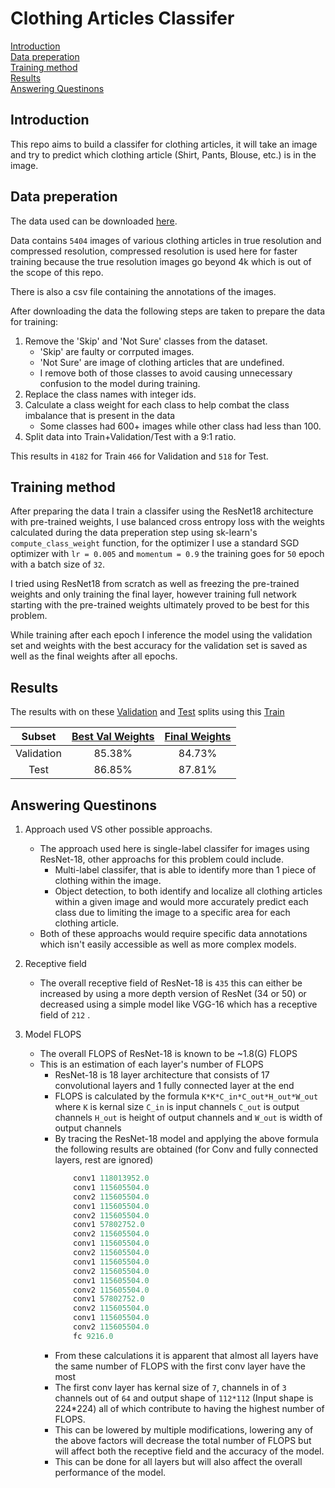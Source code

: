 # Clothing Articles Classifer

[Introduction](#introduction)  
[Data preperation](#data-preperation)  
[Training method](#training-method)  
[Results](#results)  
[Answering Questinons](#answering-questinons)  

## Introduction

This repo aims to build a classifer for clothing articles, it will take an image and try to predict which clothing article (Shirt, Pants, Blouse, etc.) is in the image.

## Data preperation

The data used can be downloaded [here](https://www.kaggle.com/datasets/agrigorev/clothing-dataset-full).  

Data contains `5404` images of various clothing articles in true resolution and compressed resolution, compressed resolution is used here for faster training because the true resolution images go beyond 4k which is out of the scope of this repo.  

There is also a csv file containing the annotations of the images.

After downloading the data the following steps are taken to prepare the data for training:  
1. Remove the 'Skip' and 'Not Sure' classes from the dataset.  
   - 'Skip' are faulty or corrputed images.
   - 'Not Sure' are image of clothing articles that are undefined.
   - I remove both of those classes to avoid causing unnecessary confusion to the model during training.
2. Replace the class names with integer ids.
3. Calculate a class weight for each class to help combat the class imbalance that is present in the data 
   - Some classes had 600+ images while other class had less than 100.
4. Split data into Train+Validation/Test with a 9:1 ratio.
   
This results in `4182` for Train `466` for Validation and `518` for Test. 

## Training method

After preparing the data I train a classifer using the ResNet18 architecture with pre-trained weights, I use balanced cross entropy loss with the weights calculated during the data preperation step using sk-learn's `compute_class_weight` function, for the optimizer I use a standard SGD optimizer with `lr = 0.005` and `momentum = 0.9` the training goes for `50` epoch with a batch size of `32`.

I tried using ResNet18 from scratch as well as freezing the pre-trained weights and only training the final layer, however training full network starting with the pre-trained weights ultimately proved to be best for this problem.

While training after each epoch I inference the model using the validation set and weights with the best accuracy for the validation set is saved as well as the final weights after all epochs.

## Results

The results with on these [Validation](./assets/data/val.csv) and [Test](./assets/data/test.csv) splits using this [Train](./assets/data/train.csv) 

|Subset|[Best Val Weights](./assets/models/best_val_weights.pth)|[Final Weights](./assets/models/final_weights.pth)|
|:-:|:-:|:-:|
|Validation|85.38%|84.73%|
|Test|86.85%|87.81%|

## Answering Questinons

1. Approach used VS other possible approachs.
   - The approach used here is single-label classifer for images using ResNet-18, other approachs for this problem could include.
     -  Multi-label classifer, that is able to identify more than 1 piece of clothing within the image.
     -  Object detection, to both identify and localize all clothing articles within a given image and would more accurately predict each class due to limiting the image to a specific area for each clothing article.
   - Both of these approachs would require specific data annotations which isn't easily accessible as well as more complex models. 
  
2. Receptive field
   - The overall receptive field of ResNet-18 is `435` this can either be increased by using a more depth version of ResNet (34 or 50) or decreased using a simple model like VGG-16 which has a receptive field of `212` .
  

3. Model FLOPS

   - The overall FLOPS of ResNet-18 is known to be ~1.8(G) FLOPS 
   - This is an estimation of each layer's number of FLOPS 
        - ResNet-18 is 18 layer architecture that consists of 17 convolutional layers and 1 fully connected layer at the end
        - FLOPS is calculated by the formula `K*K*C_in*C_out*H_out*W_out` where `K` is kernal size `C_in` is input channels `C_out` is output channels `H_out` is height of output channels and `W_out` is width of output channels
        - By tracing the ResNet-18 model and applying the above formula the following results are obtained (for Conv and fully connected layers, rest are ignored)
            ```python
                conv1 118013952.0
                conv1 115605504.0
                conv2 115605504.0
                conv1 115605504.0
                conv2 115605504.0
                conv1 57802752.0
                conv2 115605504.0
                conv1 115605504.0
                conv2 115605504.0
                conv1 115605504.0
                conv2 115605504.0
                conv1 115605504.0
                conv2 115605504.0
                conv1 57802752.0
                conv2 115605504.0
                conv1 115605504.0
                conv2 115605504.0
                fc 9216.0
            ```
        - From these calculations it is apparent that almost all layers have the same number of FLOPS with the first conv layer have the most
        - The first conv layer has kernal size of `7`, channels in of `3` channels out of `64` and output shape of `112*112` (Input shape is 224*224) all of which contribute to having the highest number of FLOPS.
        - This can be lowered by multiple modifications, lowering any of the above factors will decrease the total number of FLOPS but will affect both the receptive field and the accuracy of the model.
        - This can be done for all layers but will also affect the overall performance of the model.
